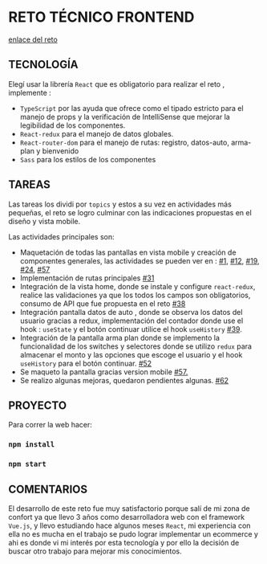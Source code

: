 # RETO TÉCNICO FRONTEND

[enlace del reto](https://reto-tecnico.netlify.app)
## TECNOLOGÍA

Elegí usar la librería `React` que es obligatorio para realizar el reto , implemente :

- `TypeScript` por las ayuda que ofrece como el tipado estricto para el manejo de props  y la verificación de IntelliSense que mejorar la legibilidad de los componentes.
- `React-redux` para el manejo de datos globales.
- `React-router-dom` para el manejo de rutas:  registro, datos-auto, arma-plan y bienvenido
- `Sass` para los estilos de los componentes

## TAREAS

Las tareas los dividi por `topics` y estos a su vez en actividades más pequeñas,  el reto se logro culminar con las indicaciones propuestas en el diseño y vista mobile.

Las actividades principales son:

-  Maquetación  de todas las pantallas en vista mobile y creación de componentes generales, las actividades se pueden ver en : [#1](https://github.com/elenaJO/reto-tecnico/issues/1), [#12](https://github.com/elenaJO/reto-tecnico/issues/12), [#19](https://github.com/elenaJO/reto-tecnico/issues/19), [#24](https://github.com/elenaJO/reto-tecnico/issues/24), [#57](https://github.com/elenaJO/reto-tecnico/issues/57)
-  Implementación de rutas principales [#31](https://github.com/elenaJO/reto-tecnico/issues/31)
-  Integración de la vista home, donde se instale y configure `react-redux`, realice las validaciones ya que los todos los campos son obligatorios, consumo de API que fue propuesta en el reto [#38 ](https://github.com/elenaJO/reto-tecnico/issues/38)
- Integración pantalla datos de auto , donde se observa los datos del usuario gracias a redux, implementación del contador donde use el hook : `useState` y el botón continuar utilice el hook `useHistory` [#39](https://github.com/elenaJO/reto-tecnico/issues/39).
- Integración de la pantalla arma plan donde se implemento la funcionalidad de los switches y selectores donde se utilizo `redux` para almacenar el monto y las opciones que escoge el usuario y el hook `useHistory` para el botón continuar. [#52](https://github.com/elenaJO/reto-tecnico/issues/52)
- Se maqueto la pantalla gracias version mobile [#57.](https://github.com/elenaJO/reto-tecnico/issues/57)
- Se realizo algunas mejoras, quedaron pendientes algunas. [#62](https://github.com/elenaJO/reto-tecnico/issues/62)

## PROYECTO

Para correr la web hacer:

### `npm install`
### `npm start`

## COMENTARIOS

El desarrollo de este reto fue muy satisfactorio porque salí de mi zona de confort ya que llevo 3 años como desarrolladora web con el framework `Vue.js`, y llevo estudiando hace algunos meses `React`, mi experiencia con ella no es mucha en el trabajo se pudo lograr implementar un ecommerce y ahi es donde vi mi interés por esta tecnología y por ello la decisión de buscar otro trabajo para mejorar mis conocimientos.
